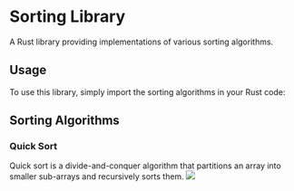 # Sorting Library

A Rust library providing implementations of various sorting algorithms.

## Usage

To use this library, simply import the sorting algorithms in your Rust code:

## Sorting Algorithms

### Quick Sort

Quick sort is a divide-and-conquer algorithm that partitions an array into smaller sub-arrays and recursively sorts them.
![](https://github.com/AsselK2023/sorting_library/blob/main/111.JPG)

